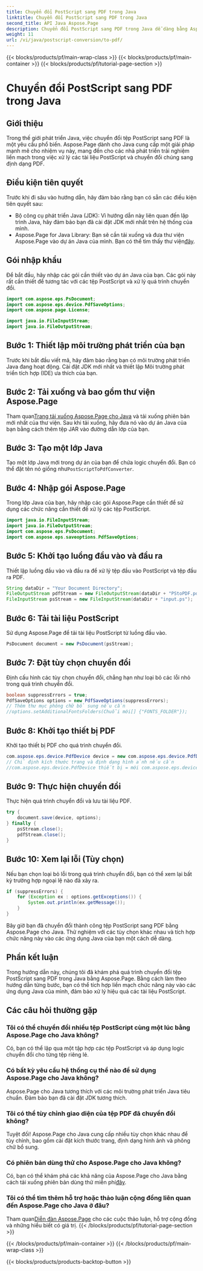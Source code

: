 ```yaml
---
title: Chuyển đổi PostScript sang PDF trong Java
linktitle: Chuyển đổi PostScript sang PDF trong Java
second_title: API Java Aspose.Page
description: Chuyển đổi PostScript sang PDF trong Java dễ dàng bằng Aspose.Page. Hãy làm theo hướng dẫn từng bước của chúng tôi để tích hợp liền mạch. Tải xuống Aspose.Page ngay bây giờ!
weight: 11
url: /vi/java/postscript-conversion/to-pdf/
---
```


{{< blocks/products/pf/main-wrap-class >}}
{{< blocks/products/pf/main-container >}}
{{< blocks/products/pf/tutorial-page-section >}}

# Chuyển đổi PostScript sang PDF trong Java

## Giới thiệu
Trong thế giới phát triển Java, việc chuyển đổi tệp PostScript sang PDF là một yêu cầu phổ biến. Aspose.Page dành cho Java cung cấp một giải pháp mạnh mẽ cho nhiệm vụ này, mang đến cho các nhà phát triển trải nghiệm liền mạch trong việc xử lý các tài liệu PostScript và chuyển đổi chúng sang định dạng PDF.
## Điều kiện tiên quyết
Trước khi đi sâu vào hướng dẫn, hãy đảm bảo rằng bạn có sẵn các điều kiện tiên quyết sau:
- Bộ công cụ phát triển Java (JDK): Vì hướng dẫn này liên quan đến lập trình Java, hãy đảm bảo bạn đã cài đặt JDK mới nhất trên hệ thống của mình.
-  Aspose.Page for Java Library: Bạn sẽ cần tải xuống và đưa thư viện Aspose.Page vào dự án Java của mình. Bạn có thể tìm thấy thư viện[đây](https://releases.aspose.com/page/java/).
## Gói nhập khẩu
Để bắt đầu, hãy nhập các gói cần thiết vào dự án Java của bạn. Các gói này rất cần thiết để tương tác với các tệp PostScript và xử lý quá trình chuyển đổi.
```java
import com.aspose.eps.PsDocument;
import com.aspose.eps.device.PdfSaveOptions;
import com.aspose.page.License;

import java.io.FileInputStream;
import java.io.FileOutputStream;
```
## Bước 1: Thiết lập môi trường phát triển của bạn
Trước khi bắt đầu viết mã, hãy đảm bảo rằng bạn có môi trường phát triển Java đang hoạt động. Cài đặt JDK mới nhất và thiết lập Môi trường phát triển tích hợp (IDE) ưa thích của bạn.
## Bước 2: Tải xuống và bao gồm thư viện Aspose.Page
 Tham quan[Trang tải xuống Aspose.Page cho Java](https://releases.aspose.com/page/java/) và tải xuống phiên bản mới nhất của thư viện. Sau khi tải xuống, hãy đưa nó vào dự án Java của bạn bằng cách thêm tệp JAR vào đường dẫn lớp của bạn.
## Bước 3: Tạo một lớp Java
 Tạo một lớp Java mới trong dự án của bạn để chứa logic chuyển đổi. Bạn có thể đặt tên nó giống như`PostScriptToPdfConverter`.
## Bước 4: Nhập gói Aspose.Page
Trong lớp Java của bạn, hãy nhập các gói Aspose.Page cần thiết để sử dụng các chức năng cần thiết để xử lý các tệp PostScript.
```java
import java.io.FileInputStream;
import java.io.FileOutputStream;
import com.aspose.eps.PsDocument;
import com.aspose.eps.saveoptions.PdfSaveOptions;
```
## Bước 5: Khởi tạo luồng đầu vào và đầu ra
Thiết lập luồng đầu vào và đầu ra để xử lý tệp đầu vào PostScript và tệp đầu ra PDF.
```java
String dataDir = "Your Document Directory";
FileOutputStream pdfStream = new FileOutputStream(dataDir + "PStoPDF.pdf");
FileInputStream psStream = new FileInputStream(dataDir + "input.ps");
```
## Bước 6: Tải tài liệu PostScript
Sử dụng Aspose.Page để tải tài liệu PostScript từ luồng đầu vào.
```java
PsDocument document = new PsDocument(psStream);
```
## Bước 7: Đặt tùy chọn chuyển đổi
Định cấu hình các tùy chọn chuyển đổi, chẳng hạn như loại bỏ các lỗi nhỏ trong quá trình chuyển đổi.
```java
boolean suppressErrors = true;
PdfSaveOptions options = new PdfSaveOptions(suppressErrors);
// Thêm thư mục phông chữ bổ sung nếu cần
//options.setAdditionalFontsFolders(Chuỗi mới[] {"FONTS_FOLDER"});
```
## Bước 8: Khởi tạo thiết bị PDF
Khởi tạo thiết bị PDF cho quá trình chuyển đổi.
```java
com.aspose.eps.device.PdfDevice device = new com.aspose.eps.device.PdfDevice(pdfStream);
// Chỉ định kích thước trang và định dạng hình ảnh nếu cần
//com.aspose.eps.device.PdfDevice thiết bị = mới com.aspose.eps.device.PdfDevice(pdfStream, new Dimension(595, 842));
```
## Bước 9: Thực hiện chuyển đổi
Thực hiện quá trình chuyển đổi và lưu tài liệu PDF.
```java
try {
    document.save(device, options);
} finally {
    psStream.close();
    pdfStream.close();
}
```
## Bước 10: Xem lại lỗi (Tùy chọn)
Nếu bạn chọn loại bỏ lỗi trong quá trình chuyển đổi, bạn có thể xem lại bất kỳ trường hợp ngoại lệ nào đã xảy ra.
```java
if (suppressErrors) {
    for (Exception ex : options.getExceptions()) {
        System.out.println(ex.getMessage());
    }
}
```
Bây giờ bạn đã chuyển đổi thành công tệp PostScript sang PDF bằng Aspose.Page cho Java. Thử nghiệm với các tùy chọn khác nhau và tích hợp chức năng này vào các ứng dụng Java của bạn một cách dễ dàng.
## Phần kết luận
Trong hướng dẫn này, chúng tôi đã khám phá quá trình chuyển đổi tệp PostScript sang PDF trong Java bằng Aspose.Page. Bằng cách làm theo hướng dẫn từng bước, bạn có thể tích hợp liền mạch chức năng này vào các ứng dụng Java của mình, đảm bảo xử lý hiệu quả các tài liệu PostScript.

## Các câu hỏi thường gặp
### Tôi có thể chuyển đổi nhiều tệp PostScript cùng một lúc bằng Aspose.Page cho Java không?
Có, bạn có thể lặp qua một tập hợp các tệp PostScript và áp dụng logic chuyển đổi cho từng tệp riêng lẻ.
### Có bất kỳ yêu cầu hệ thống cụ thể nào để sử dụng Aspose.Page cho Java không?
Aspose.Page cho Java tương thích với các môi trường phát triển Java tiêu chuẩn. Đảm bảo bạn đã cài đặt JDK tương thích.
### Tôi có thể tùy chỉnh giao diện của tệp PDF đã chuyển đổi không?
Tuyệt đối! Aspose.Page cho Java cung cấp nhiều tùy chọn khác nhau để tùy chỉnh, bao gồm cài đặt kích thước trang, định dạng hình ảnh và phông chữ bổ sung.
### Có phiên bản dùng thử cho Aspose.Page cho Java không?
 Có, bạn có thể khám phá các khả năng của Aspose.Page cho Java bằng cách tải xuống phiên bản dùng thử miễn phí[đây](https://releases.aspose.com/).
### Tôi có thể tìm thêm hỗ trợ hoặc thảo luận cộng đồng liên quan đến Aspose.Page cho Java ở đâu?
 Tham quan[Diễn đàn Aspose.Page](https://forum.aspose.com/c/page/39) cho các cuộc thảo luận, hỗ trợ cộng đồng và những hiểu biết có giá trị.
{{< /blocks/products/pf/tutorial-page-section >}}

{{< /blocks/products/pf/main-container >}}
{{< /blocks/products/pf/main-wrap-class >}}

{{< blocks/products/products-backtop-button >}}
